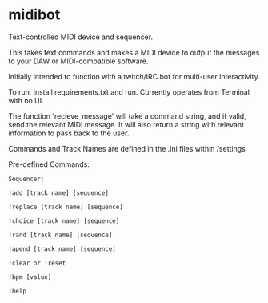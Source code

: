 # midibot
Text-controlled MIDI device and sequencer.

This takes text commands and makes a MIDI device to output the messages to your DAW or MIDI-compatible software.

Initially intended to function with a twitch/IRC bot for multi-user interactivity.

To run, install requirements.txt and run. Currently operates from Terminal with no UI.

The function 'recieve_message' will take a command string, and if valid, send the relevant MIDI message. It will also return a string with relevant information to pass back to the user.

Commands and Track Names are defined in the .ini files within /settings

Pre-defined Commands:

    Sequencer:

    !add [track name] [sequence]

    !replace [track name] [sequence]

    !choice [track name] [sequence]

    !rand [track name] [sequence]

    !apend [track name] [sequence]

    !clear or !reset

    !bpm [value]

    !help